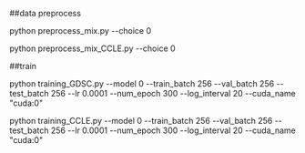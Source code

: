 ##data preprocess

python preprocess_mix.py --choice 0

python preprocess_mix_CCLE.py --choice 0


##train

python training_GDSC.py --model 0 --train_batch 256 --val_batch 256 --test_batch 256 --lr 0.0001 --num_epoch 300 --log_interval 20 --cuda_name "cuda:0"

python training_CCLE.py --model 0 --train_batch 256 --val_batch 256 --test_batch 256 --lr 0.0001 --num_epoch 300 --log_interval 20 --cuda_name "cuda:0"
